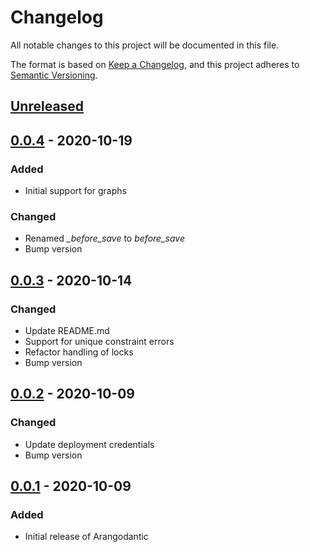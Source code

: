 # Changelog

All notable changes to this project will be documented in this file.

The format is based on [Keep a Changelog](https://keepachangelog.com/en/1.1.0/),
and this project adheres to
[Semantic Versioning](https://semver.org/spec/v2.0.0.html).

## [Unreleased]

## [0.0.4] - 2020-10-19

### Added
- Initial support for graphs

### Changed
- Renamed *_before_save* to *before_save*
- Bump version

## [0.0.3] - 2020-10-14

### Changed
- Update README.md
- Support for unique constraint errors
- Refactor handling of locks
- Bump version

## [0.0.2] - 2020-10-09

### Changed

- Update deployment credentials
- Bump version

## [0.0.1] - 2020-10-09

### Added

- Initial release of Arangodantic

[Unreleased]: https://github.com/digitalliving/arangodantic/compare/0.0.4...HEAD
[0.0.4]: https://github.com/digitalliving/arangodantic/compare/0.0.3...0.0.4
[0.0.3]: https://github.com/digitalliving/arangodantic/compare/0.0.2...0.0.3
[0.0.2]: https://github.com/digitalliving/arangodantic/compare/0.0.1...0.0.2
[0.0.1]: https://github.com/digitalliving/arangodantic/releases/tag/0.0.1
